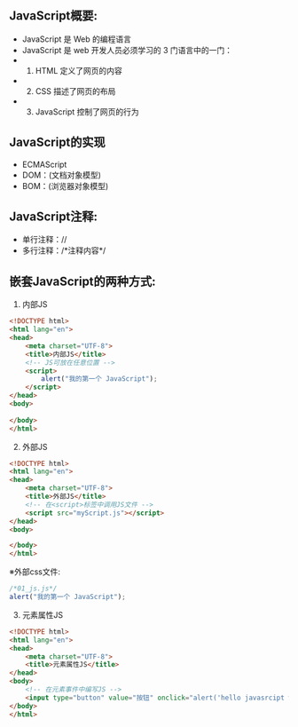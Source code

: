 ## JavaScript概要:
- JavaScript 是 Web 的编程语言
- JavaScript 是 web 开发人员必须学习的 3 门语言中的一门：
- 1. HTML 定义了网页的内容
- 2. CSS 描述了网页的布局
- 3. JavaScript 控制了网页的行为

## JavaScript的实现
- ECMAScript
- DOM：(文档对象模型)
- BOM：(浏览器对象模型)

## JavaScript注释:
- 单行注释：//
- 多行注释：/\*注释内容\*/

## 嵌套JavaScript的两种方式:
1. 内部JS
```html
<!DOCTYPE html>
<html lang="en">
<head>
    <meta charset="UTF-8">
    <title>内部JS</title>
    <!-- JS可放在任意位置 -->
    <script>
        alert("我的第一个 JavaScript");
    </script>
</head>
<body>
    
</body>
</html>
```
2. 外部JS
```html
<!DOCTYPE html>
<html lang="en">
<head>
    <meta charset="UTF-8">
    <title>外部JS</title>
    <!-- 在<script>标签中调用JS文件 -->
    <script src="myScript.js"></script>
</head>
<body>

</body>
</html>
```
※外部css文件:
```javascript
/*01_js.js*/
alert("我的第一个 JavaScript");
```

3. 元素属性JS
```html
<!DOCTYPE html>
<html lang="en">
<head>
    <meta charset="UTF-8">
    <title>元素属性JS</title>
</head>
<body>
    <!-- 在元素事件中编写JS -->
    <input type="button" value="按钮" onclick="alert('hello javasrcipt world')"/>
</body>
</html>
```

